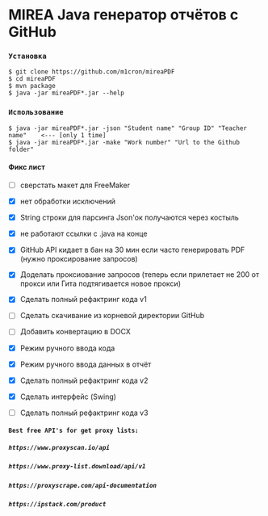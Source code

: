 # MIREA Java генератор отчётов с GitHub

### `Установка`

```
$ git clone https://github.com/m1cron/mireaPDF
$ cd mireaPDF
$ mvn package
$ java -jar mireaPDF*.jar --help
```

### `Использование`

```
$ java -jar mireaPDF*.jar -json "Student name" "Group ID" "Teacher name"    <--- [only 1 time]
$ java -jar mireaPDF*.jar -make "Work number" "Url to the Github folder"
```

#### Фикс лист
- [ ] сверстать макет для FreeMaker
- [x] нет обработки исключений
- [x] String строки для парсинга Json'ок получаются через костыль
- [x] не работают ссылки с .java на конце
- [x] GitHub API кидает в бан на 30 мин если часто генерировать PDF (нужно проксирование запросов)
- [x] Доделать проксиование запросов (теперь если прилетает не 200 от прокси или Гита подтягивается новое прокси)
- [x] Сделать полный рефактринг кода v1
- [ ] Сделать скачивание из корневой директории GitHub
- [ ] Добавить конвертацию в DOCX
- [x] Режим ручного ввода кода
- [x] Режим ручного ввода данных в отчёт
- [x] Сделать полный рефактринг кода v2
- [x] Сделать интерфейс (Swing)
- [ ] Сделать полный рефактринг кода v3


#### `Best free API's for get proxy lists:`
##### ```https://www.proxyscan.io/api```
##### ```https://www.proxy-list.download/api/v1```
##### ```https://proxyscrape.com/api-documentation```
##### ```https://ipstack.com/product```